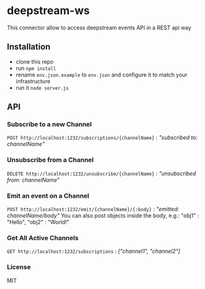 # deepstream-ws
This connector allow to access deepstream events API in a REST api way

## Installation
- clone this repo
- run ```npm install```
- rename ```env.json.example``` to ```env.json``` and configure it to match your infrastructure
- run it ```node server.js```

## API

### Subscribe to a new Channel
`POST http://localhost:1232/subscriptions/{channelName}` : *"subscribed to: channelName"*
### Unsubscribe from a Channel
`DELETE http://localhost:1232/unsubscribe/{channelName}` : *"unsubscribed from: channelName"*
### Emit an event on a Channel
`POST http://localhost:1232/emit/{channelName}/{:body}` : *"emitted: channelName/body"*
You can also post objects inside the body, e.g.: "obj1" : "Hello", "obj2" : "World!"
### Get All Active Channels
`GET http://localhost:1232/subscriptions` : *["channel1", "channel2"]*

### License
MIT
